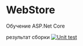 # WebStore
Обучение ASP.Net Core

результат сборки
[![Unit test](https://github.com/IVFromBy/WebStore/actions/workflows/testing.yml/badge.svg)](https://github.com/IVFromBy/WebStore/actions/workflows/testing.yml)

